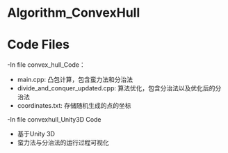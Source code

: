 # Algorithm_ConvexHull 

# Code Files

-In file convex_hull_Code：
- main.cpp: 凸包计算，包含蛮力法和分治法
- divide_and_conquer_updated.cpp: 算法优化，包含分治法以及优化后的分治法
- coordinates.txt: 存储随机生成的点的坐标

-In file convexhull_Unity3D Code
- 基于Unity 3D
- 蛮力法与分治法的运行过程可视化
